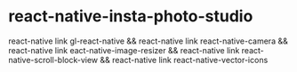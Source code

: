 # react-native-insta-photo-studio


react-native link gl-react-native && react-native link react-native-camera && react-native link eact-native-image-resizer && react-native link react-native-scroll-block-view && react-native link react-native-vector-icons
